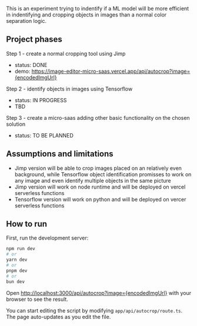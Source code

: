 This is an experiment trying to indentify if a ML model will be more efficient in indentifying and cropping objects in images than a normal color separation logic.

## Project phases

Step 1 - create a normal cropping tool using Jimp
- status: DONE
- demo: https://image-editor-micro-saas.vercel.app/api/autocrop?image={encodedImgUrl}

Step 2 - identify objects in images using Tensorflow
- status: IN PROGRESS
- TBD

Step 3 - create a micro-saas adding other basic functionality on the chosen solution
- status: TO BE PLANNED

## Assumptions and limitations
- Jimp version will be able to crop images placed on an relatively even background, while Tensorflow object identification promisses to work on any image and even identify multiple objects in the same picture
- Jimp version will work on node runtime and will be deployed on vercel serverless functions
- Tensorflow version will work on python and will be deployed on vercer serverless functions

## How to run
First, run the development server:

```bash
npm run dev
# or
yarn dev
# or
pnpm dev
# or
bun dev
```

Open [http://localhost:3000/api/autocrop?image={encodedImgUrl}](http://localhost:3000/api/autocrop?image={encodedImgUrl}) with your browser to see the result.

You can start editing the script by modifying `app/api/autocrop/route.ts`. The page auto-updates as you edit the file.
